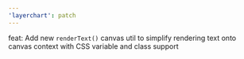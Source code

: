 ```yaml
---
'layerchart': patch
---
```


feat: Add new `renderText()` canvas util to simplify rendering text onto canvas context with CSS variable and class support

